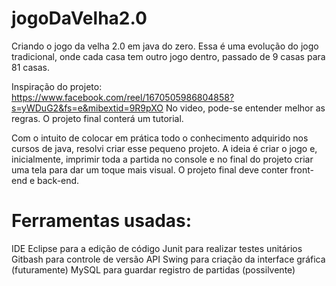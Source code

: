 # jogoDaVelha2.0

Criando o jogo da velha 2.0 em java do zero.
Essa é uma evolução do jogo tradicional, onde cada casa tem outro jogo dentro, passado de 9 casas para 81 casas.

Inspiração do projeto: https://www.facebook.com/reel/1670505986804858?s=yWDuG2&fs=e&mibextid=9R9pXO
No video, pode-se entender melhor as regras. O projeto final conterá um tutorial.

Com o intuito de colocar em prática todo o conhecimento adquirido nos cursos de java, resolvi criar esse pequeno projeto.
A ideia é criar o jogo e, inicialmente, imprimir toda a partida no console e no final do projeto criar uma tela para dar um toque mais visual. O projeto final deve conter front-end e back-end.

# Ferramentas usadas:

IDE Eclipse para a edição de código
Junit para realizar testes unitários
Gitbash para controle de versão
API Swing para criação da interface gráfica (futuramente)
MySQL para guardar registro de partidas (possilvente)

